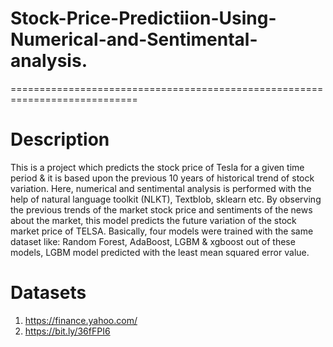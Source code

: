 # Stock-Price-Predictiion-Using-Numerical-and-Sentimental-analysis.
============================================================================
# Description
This is a project which predicts the stock price of Tesla for a given time period & it is based upon the previous 10 years of historical trend of stock variation. Here, numerical and sentimental analysis is performed with the help of natural language toolkit (NLKT), Textblob, sklearn etc. By observing the previous trends of the market stock price and sentiments of the news about the market, this model predicts the future variation of the stock market price of TELSA. Basically, four models were trained with the same dataset like: Random Forest, AdaBoost, LGBM & xgboost out of these models, LGBM model predicted with the least mean squared error value.
# Datasets
1. https://finance.yahoo.com/
2. https://bit.ly/36fFPI6



